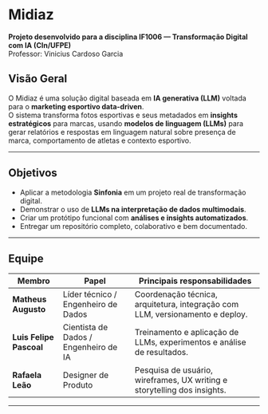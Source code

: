 # Midiaz
**Projeto desenvolvido para a disciplina IF1006 — Transformação Digital com IA (CIn/UFPE)**  
Professor: Vinicius Cardoso Garcia  

## Visão Geral
O Midiaz é uma solução digital baseada em **IA generativa (LLM)** voltada para o **marketing esportivo data-driven**.  
O sistema transforma fotos esportivas e seus metadados em **insights estratégicos** para marcas, usando **modelos de linguagem (LLMs)** para gerar relatórios e respostas em linguagem natural sobre presença de marca, comportamento de atletas e contexto esportivo.

---

## Objetivos
- Aplicar a metodologia **Sinfonia** em um projeto real de transformação digital.  
- Demonstrar o uso de **LLMs na interpretação de dados multimodais**.  
- Criar um protótipo funcional com **análises e insights automatizados**.  
- Entregar um repositório completo, colaborativo e bem documentado.

---

## Equipe
| Membro | Papel | Principais responsabilidades |
|--------|--------|------------------------------|
| **Matheus Augusto** | Líder técnico / Engenheiro de Dados | Coordenação técnica, arquitetura, integração com LLM, versionamento e deploy. |
| **Luis Felipe Pascoal** | Cientista de Dados / Engenheiro de IA | Treinamento e aplicação de LLMs, experimentos e análise de resultados. |
| **Rafaela Leão** | Designer de Produto | Pesquisa de usuário, wireframes, UX writing e storytelling dos insights. |

---

